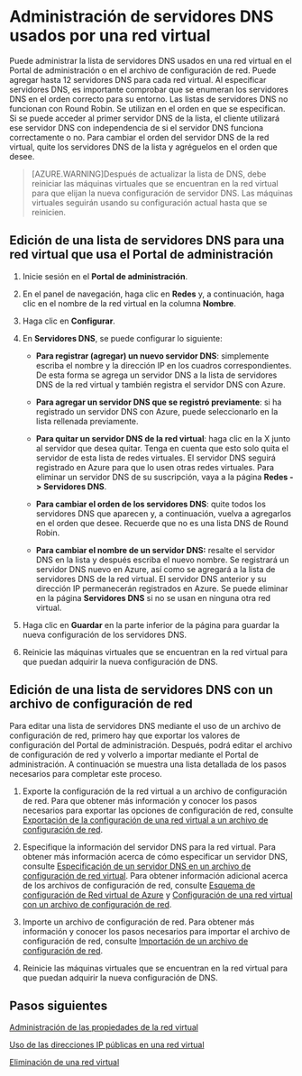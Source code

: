 <properties 
   pageTitle="Administración de servidores DNS usados por una red virtual"
   description="Obtenga información sobre cómo agregar y quitar servidores DNS en una red virtual"
   services="virtual-network"
   documentationCenter="na"
   authors="telmosampaio"
   manager="carolz"
   editor="tysonn" />
<tags 
   ms.service="virtual-network"
   ms.devlang="na"
   ms.topic="article"
   ms.tgt_pltfrm="na"
   ms.workload="infrastructure-services"
   ms.date="06/08/2015"
   ms.author="telmos" />

# Administración de servidores DNS usados por una red virtual

Puede administrar la lista de servidores DNS usados en una red virtual en el Portal de administración o en el archivo de configuración de red. Puede agregar hasta 12 servidores DNS para cada red virtual. Al especificar servidores DNS, es importante comprobar que se enumeran los servidores DNS en el orden correcto para su entorno. Las listas de servidores DNS no funcionan con Round Robin. Se utilizan en el orden en que se especifican. Si se puede acceder al primer servidor DNS de la lista, el cliente utilizará ese servidor DNS con independencia de si el servidor DNS funciona correctamente o no. Para cambiar el orden del servidor DNS de la red virtual, quite los servidores DNS de la lista y agréguelos en el orden que desee.

>[AZURE.WARNING]Después de actualizar la lista de DNS, debe reiniciar las máquinas virtuales que se encuentran en la red virtual para que elijan la nueva configuración de servidor DNS. Las máquinas virtuales seguirán usando su configuración actual hasta que se reinicien.

## Edición de una lista de servidores DNS para una red virtual que usa el Portal de administración

1. Inicie sesión en el **Portal de administración**.

1. En el panel de navegación, haga clic en **Redes** y, a continuación, haga clic en el nombre de la red virtual en la columna **Nombre**.

1. Haga clic en **Configurar**.

1. En **Servidores DNS**, se puede configurar lo siguiente:

	- **Para registrar (agregar) un nuevo servidor DNS**: simplemente escriba el nombre y la dirección IP en los cuadros correspondientes. De esta forma se agrega un servidor DNS a la lista de servidores DNS de la red virtual y también registra el servidor DNS con Azure.

	- **Para agregar un servidor DNS que se registró previamente**: si ha registrado un servidor DNS con Azure, puede seleccionarlo en la lista rellenada previamente.

	- **Para quitar un servidor DNS de la red virtual**: haga clic en la X junto al servidor que desea quitar. Tenga en cuenta que esto solo quita el servidor de esta lista de redes virtuales. El servidor DNS seguirá registrado en Azure para que lo usen otras redes virtuales. Para eliminar un servidor DNS de su suscripción, vaya a la página **Redes -> Servidores DNS**.

	- **Para cambiar el orden de los servidores DNS**: quite todos los servidores DNS que aparecen y, a continuación, vuelva a agregarlos en el orden que desee. Recuerde que no es una lista DNS de Round Robin.

	- **Para cambiar el nombre de un servidor DNS:** resalte el servidor DNS en la lista y después escriba el nuevo nombre. Se registrará un servidor DNS nuevo en Azure, así como se agregará a la lista de servidores DNS de la red virtual. El servidor DNS anterior y su dirección IP permanecerán registrados en Azure. Se puede eliminar en la página **Servidores DNS** si no se usan en ninguna otra red virtual.

1. Haga clic en **Guardar** en la parte inferior de la página para guardar la nueva configuración de los servidores DNS.

1. Reinicie las máquinas virtuales que se encuentran en la red virtual para que puedan adquirir la nueva configuración de DNS.

## Edición de una lista de servidores DNS con un archivo de configuración de red

Para editar una lista de servidores DNS mediante el uso de un archivo de configuración de red, primero hay que exportar los valores de configuración del Portal de administración. Después, podrá editar el archivo de configuración de red y volverlo a importar mediante el Portal de administración. A continuación se muestra una lista detallada de los pasos necesarios para completar este proceso.

1. Exporte la configuración de la red virtual a un archivo de configuración de red. Para que obtener más información y conocer los pasos necesarios para exportar las opciones de configuración de red, consulte [Exportación de la configuración de una red virtual a un archivo de configuración de red](https://msdn.microsoft.com/library/azure/dn133804.aspx).

1. Especifique la información del servidor DNS para la red virtual. Para obtener más información acerca de cómo especificar un servidor DNS, consulte [Especificación de un servidor DNS en un archivo de configuración de red virtual](https://msdn.microsoft.com/library/windowsazure/jj156098.aspx). Para obtener información adicional acerca de los archivos de configuración de red, consulte [Esquema de configuración de Red virtual de Azure](https://msdn.microsoft.com/library/azure/jj157100.aspx) y [Configuración de una red virtual con un archivo de configuración de red](https://msdn.microsoft.com/library/azure/jj156097.aspx).

1. Importe un archivo de configuración de red. Para obtener más información y conocer los pasos necesarios para importar el archivo de configuración de red, consulte [Importación de un archivo de configuración de red](https://msdn.microsoft.com/library/azure/jj156213.aspx).

1. Reinicie las máquinas virtuales que se encuentran en la red virtual para que puedan adquirir la nueva configuración de DNS.

## Pasos siguientes

[Administración de las propiedades de la red virtual](../virtual-networks-settings)

[Uso de las direcciones IP públicas en una red virtual](../virtual-networks-public-ip-within-vnet)

[Eliminación de una red virtual](../virtual-networks-delete-vnet)

<!---HONumber=62-->